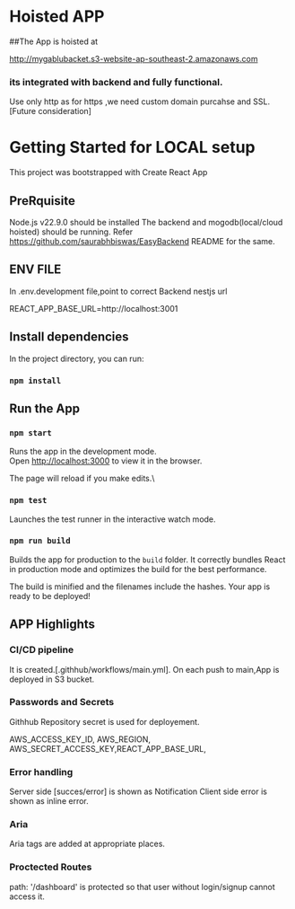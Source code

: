 # Hoisted APP

##The App is hoisted at 

http://mygablubacket.s3-website-ap-southeast-2.amazonaws.com

### its integrated with backend and fully functional.
Use only http as for https ,we need custom domain purcahse and SSL.[Future consideration]


# Getting Started for LOCAL  setup

This project was bootstrapped with Create React App


## PreRquisite

Node.js v22.9.0 should be installed
The backend and mogodb(local/cloud hoisted) should be running.
Refer https://github.com/saurabhbiswas/EasyBackend README for the same.

## ENV FILE 

In .env.development file,point to correct Backend nestjs url

REACT_APP_BASE_URL=http://localhost:3001


## Install dependencies

In the project directory, you can run:

### `npm install`


## Run the App

### `npm start`

Runs the app in the development mode.\
Open [http://localhost:3000](http://localhost:3000) to view it in the browser.

The page will reload if you make edits.\


### `npm test`

Launches the test runner in the interactive watch mode.

### `npm run build`

Builds the app for production to the `build` folder.
It correctly bundles React in production mode and optimizes the build for the best performance.

The build is minified and the filenames include the hashes.
Your app is ready to be deployed!


## APP Highlights


### CI/CD pipeline 

It is created.[.githhub/workflows/main.yml].
On each push to main,App is deployed in S3 bucket.

### Passwords and Secrets

Githhub Repository secret is used for deployement.

AWS_ACCESS_KEY_ID, AWS_REGION, AWS_SECRET_ACCESS_KEY,REACT_APP_BASE_URL,

### Error handling 

Server side [succes/error] is shown as Notification
Client side error is shown as inline error.

### Aria

Aria tags are added at appropriate places.

### Proctected Routes

 path: '/dashboard' is protected so that user without login/signup cannot access it.


